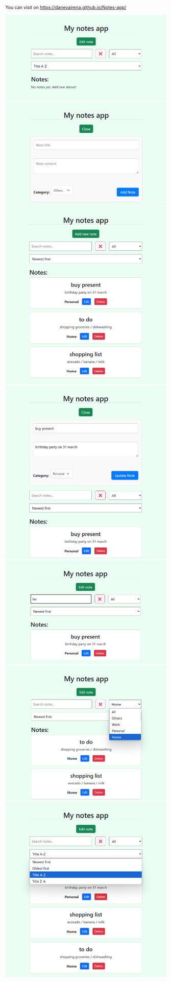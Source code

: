 You can visit on https://danevairena.github.io/Notes-app/

<img src="https://github.com/danevairena/Notes-app/blob/master/Screenshots/1.png"></img><br>
<img src="https://github.com/danevairena/Notes-app/blob/master/Screenshots/2.png"></img><br>
<img src="https://github.com/danevairena/Notes-app/blob/master/Screenshots/3.png"></img><br>
<img src="https://github.com/danevairena/Notes-app/blob/master/Screenshots/4.png"></img><br>
<img src="https://github.com/danevairena/Notes-app/blob/master/Screenshots/5.png"></img><br>
<img src="https://github.com/danevairena/Notes-app/blob/master/Screenshots/6.png"></img><br>
<img src="https://github.com/danevairena/Notes-app/blob/master/Screenshots/7.png"></img><br>
